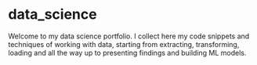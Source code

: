 # data_science
Welcome to my data science portfolio.
I collect here my code snippets and techniques of working with data, starting from extracting, transforming, loading and all the way up to presenting findings and building ML models.
